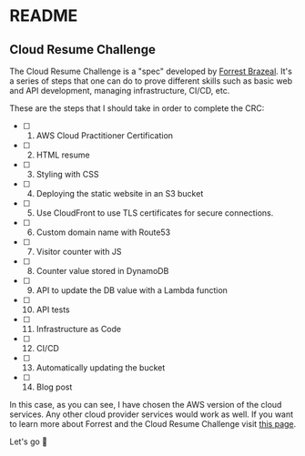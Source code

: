 # README
## Cloud Resume Challenge

The Cloud Resume Challenge is a "spec" developed by <a href="https://github.com/forrestbrazeal">Forrest Brazeal</a>. It's a series of steps that one can do to prove different skills such as basic web and API development, managing infrastructure, CI/CD, etc. 

These are the steps that I should take in order to complete the CRC:
- [ ] 1. AWS Cloud Practitioner Certification
- [ ] 2. HTML resume
- [ ] 3. Styling with CSS
- [ ] 4. Deploying the static website in an S3 bucket
- [ ] 5. Use CloudFront to use TLS certificates for secure connections.
- [ ] 6. Custom domain name with Route53
- [ ] 7. Visitor counter with JS
- [ ] 8. Counter value stored in DynamoDB
- [ ] 9. API to update the DB value with a Lambda function
- [ ] 10. API tests
- [ ] 11. Infrastructure as Code
- [ ] 12. CI/CD
- [ ] 13. Automatically updating the bucket
- [ ] 14. Blog post

In this case, as you can see, I have chosen the AWS version of the cloud services. Any other cloud provider services would work as well. If you want to learn more about Forrest and the Cloud Resume Challenge visit <a href='https://forrestbrazeal.com/2020/04/23/the-cloud-resume-challenge/'>this page</a>.

Let's go 🚀
